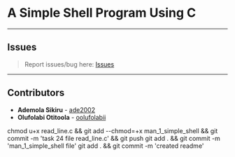 # A Simple Shell Program Using C

---

## Issues

> Report issues/bug here: [Issues](https://github.com/oolufolabii/simple_shell/issues)

---

## Contributors

+ **Ademola Sikiru** - [ade2002](https://github.com/Ade2002/)
+ **Olufolabi Otitoola** - [oolufolabii](github.com/oolufolabii/)


chmod u+x read_line.c && git add --chmod=+x man_1_simple_shell && git commit -m 'task 24 file read_line.c' && git push
git add .  && git commit -m 'man_1_simple_shell file'
git add . && git commit -m 'created readme'
